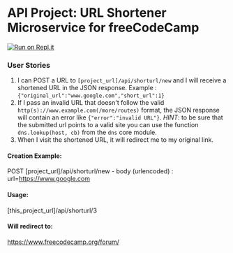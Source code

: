# API Project: URL Shortener Microservice for freeCodeCamp

[![Run on Repl.it](https://repl.it/badge/github/chamodyawimansha/url-shortener-microservice)](https://repl.it/github/chamodyawimansha/url-shortener-microservice)

### User Stories

1. I can POST a URL to `[project_url]/api/shorturl/new` and I will receive a shortened URL in the JSON response. Example : `{"original_url":"www.google.com","short_url":1}`
2. If I pass an invalid URL that doesn't follow the valid `http(s)://www.example.com(/more/routes)` format, the JSON response will contain an error like `{"error":"invalid URL"}`. _HINT_: to be sure that the submitted url points to a valid site you can use the function `dns.lookup(host, cb)` from the `dns` core module.
3. When I visit the shortened URL, it will redirect me to my original link.

#### Creation Example:

POST [project_url]/api/shorturl/new - body (urlencoded) : url=https://www.google.com

#### Usage:

[this_project_url]/api/shorturl/3

#### Will redirect to:

https://www.freecodecamp.org/forum/
